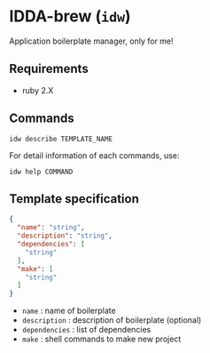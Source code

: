 # IDDA-brew (`idw`)
Application boilerplate manager, only for me!

## Requirements
  - ruby 2.X

## Commands
```
idw describe TEMPLATE_NAME
```

For detail information of each commands, use:

```
idw help COMMAND
```

## Template specification
```json
{
  "name": "string",
  "description": "string",
  "dependencies": [
    "string"
  ],
  "make": [
    "string"
  ]
}
```

  - `name` : name of boilerplate
  - `description` : description of boilerplate (optional)
  - `dependencies` : list of dependencies
  - `make` : shell commands to make new project
